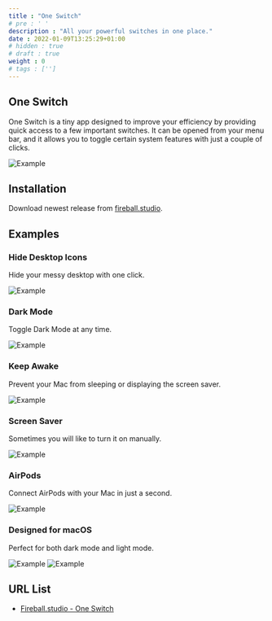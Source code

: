 ```yaml
---
title : "One Switch"
# pre : ' '
description : "All your powerful switches in one place."
date : 2022-01-09T13:25:29+01:00
# hidden : true
# draft : true
weight : 0
# tags : ['']
---
```


## One Switch

One Switch is a tiny app designed to improve your efficiency by providing quick access to a few important switches. It can be opened from your menu bar, and it allows you to toggle certain system features with just a couple of clicks.

![Example](images/example1.png)

## Installation

Download newest release from [fireball.studio](https://fireball.studio/oneswitch).

## Examples

### Hide Desktop Icons

Hide your messy desktop with one click.

![Example](images/example2.gif)

### Dark Mode

Toggle Dark Mode at any time.

![Example](images/example3.gif)

### Keep Awake

Prevent your Mac from sleeping or displaying the screen saver.

![Example](images/example4.gif)

### Screen Saver

Sometimes you will like to turn it on manually.

![Example](images/example5.gif)

### AirPods

Connect AirPods with your Mac in just a second.

![Example](images/example6.gif)

### Designed for macOS

Perfect for both dark mode and light mode.

![Example](images/example7.jpg)
![Example](images/example8.jpg)

## URL List

* [Fireball.studio - One Switch](https://fireball.studio/oneswitch/)
